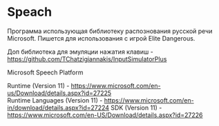 # Speach
Программа использующая библиотеку распознования русской речи Microsoft.
Пишется для использования с игрой Elite Dangerous.

Доп библиотека для эмуляции нажатия клавиш - https://github.com/TChatzigiannakis/InputSimulatorPlus 

Microsoft Speech Platform

Runtime (Version 11) - https://www.microsoft.com/en-us/Download/details.aspx?id=27225             
Runtime Languages (Version 11) - https://www.microsoft.com/en-in/download/details.aspx?id=27224
SDK (Version 11) - https://www.microsoft.com/en-US/Download/details.aspx?id=27226
